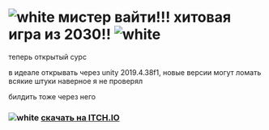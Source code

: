 # ![white](https://github.com/ReallyDen/mr-whity/assets/68389045/b2e77368-15f8-42d5-999a-dc09857d8674) мистер вайти!!! хитовая игра из 2030!! ![white](https://github.com/ReallyDen/mr-whity/assets/68389045/b2e77368-15f8-42d5-999a-dc09857d8674)
теперь открытый сурс

в идеале открывать через unity 2019.4.38f1, новые версии могут ломать всякие штуки наверное я не проверял

билдить тоже через него


### ![white](https://github.com/ReallyDen/mr-whity/assets/68389045/b2e77368-15f8-42d5-999a-dc09857d8674) [cкачать на **ITCH.IO**](https://reallyden.itch.io/mr-whity)
